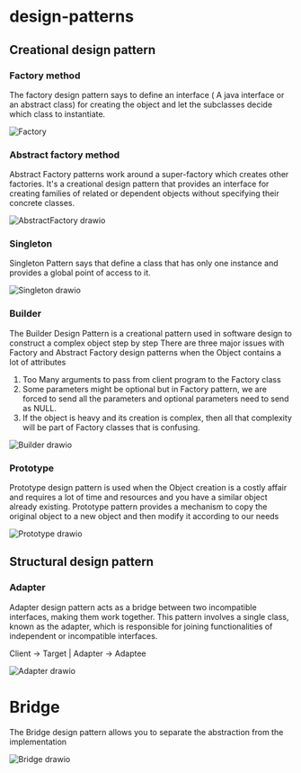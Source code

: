 # design-patterns
## Creational design pattern
### Factory method
The factory design pattern says to define an interface ( A java interface or an abstract class) for creating the object and let the subclasses decide which class to instantiate.

![Factory](https://github.com/patil31051998/design-patterns/assets/145420889/b1f9b7e3-5c08-4a79-8492-6448898f0431)

### Abstract factory method
Abstract Factory patterns work around a super-factory which creates other factories. It's a creational design pattern that provides an interface for creating families of related or dependent objects without specifying their concrete classes.

![AbstractFactory drawio](https://github.com/patil31051998/design-patterns/assets/145420889/130c22d2-9917-4d23-aa73-a34e62d088b5)

### Singleton
Singleton Pattern says that define a class that has only one instance and provides a global point of access to it.

![Singleton drawio](https://github.com/patil31051998/design-patterns/assets/145420889/a3492517-80bc-4f98-89be-b5de71b2173d)

### Builder
The Builder Design Pattern is a creational pattern used in software design to construct a complex object step by step
There are three major issues with Factory and Abstract Factory design patterns when the Object contains a lot of attributes
1. Too Many arguments to pass from client program to the Factory class
2. Some parameters might be optional but in Factory pattern, we are forced to send all the parameters and optional parameters need to send as NULL.
3. If the object is heavy and its creation is complex, then all that complexity will be part of Factory classes that is confusing.

![Builder drawio](https://github.com/patil31051998/design-patterns/assets/145420889/6eeed031-1786-4c84-9863-ea6d07ed16d5)

### Prototype
Prototype design pattern is used when the Object creation is a costly affair and requires a lot of time and resources and you have a similar object already existing. Prototype pattern provides a mechanism to copy the original object to a new object and then modify it according to our needs

![Prototype drawio](https://github.com/patil31051998/design-patterns/assets/145420889/4d902c40-1039-40ed-8904-28fb0ed68e74)

## Structural design pattern
### Adapter
Adapter design pattern acts as a bridge between two incompatible interfaces, making them work together. This pattern involves a single class, known as the adapter, which is responsible for joining functionalities of independent or incompatible interfaces.

Client -> Target
            |
          Adapter -> Adaptee

![Adapter drawio](https://github.com/patil31051998/design-patterns/assets/145420889/ef47ec2a-abd1-4f0c-a93f-7f1b3937aca0)

# Bridge
The Bridge design pattern allows you to separate the abstraction from the implementation

![Bridge drawio](https://github.com/patil31051998/design-patterns/assets/145420889/48e8bade-a496-420b-8276-10172ccd6895)
